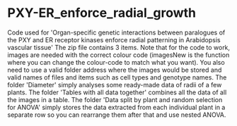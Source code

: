 # PXY-ER_enforce_radial_growth
Code used for 'Organ-specific genetic interactions between paralogues of the PXY and ER receptor kinases enforce radial patterning in Arabidopsis vascular tissue'
The zip file contains 3 items.
Note that for the code to work, images are needed with the correct colour code (imagesNew is the function where you can change the 
colour-code to match what you want).
You also need to use a valid folder address where the images would be stored and valid names of files and items such as cell types and
genotype names.
The folder 'Diameter' simply analyses some ready-made data of radii of a few plants.
The folder 'Tables with all data together' combines all the data of all the images in a table. 
The folder 'Data split by plant and random selection for ANOVA' simply stores the data extracted from each individual plant
in a separate row so you can rearrange them after that and use nested ANOVA.
